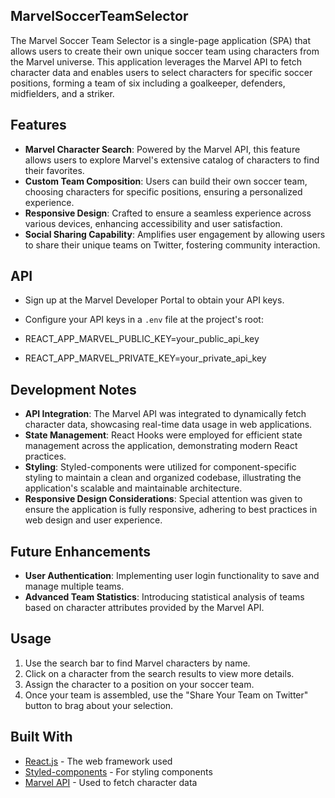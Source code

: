 ## MarvelSoccerTeamSelector
The Marvel Soccer Team Selector is a single-page application (SPA) that allows users to create their own unique soccer team using characters from the Marvel universe. This application leverages the Marvel API to fetch character data and enables users to select characters for specific soccer positions, forming a team of six including a goalkeeper, defenders, midfielders, and a striker.

## Features

- **Marvel Character Search**: Powered by the Marvel API, this feature allows users to explore Marvel's extensive catalog of characters to find their favorites.
- **Custom Team Composition**: Users can build their own soccer team, choosing characters for specific positions, ensuring a personalized experience.
- **Responsive Design**: Crafted to ensure a seamless experience across various devices, enhancing accessibility and user satisfaction.
- **Social Sharing Capability**: Amplifies user engagement by allowing users to share their unique teams on Twitter, fostering community interaction.

## API

- Sign up at the Marvel Developer Portal to obtain your API keys.
- Configure your API keys in a `.env` file at the project's root:

- REACT_APP_MARVEL_PUBLIC_KEY=your_public_api_key
- REACT_APP_MARVEL_PRIVATE_KEY=your_private_api_key

  
## Development Notes

- **API Integration**: The Marvel API was integrated to dynamically fetch character data, showcasing real-time data usage in web applications.
- **State Management**: React Hooks were employed for efficient state management across the application, demonstrating modern React practices.
- **Styling**: Styled-components were utilized for component-specific styling to maintain a clean and organized codebase, illustrating the application's scalable and maintainable architecture.
- **Responsive Design Considerations**: Special attention was given to ensure the application is fully responsive, adhering to best practices in web design and user experience.

## Future Enhancements

- **User Authentication**: Implementing user login functionality to save and manage multiple teams.
- **Advanced Team Statistics**: Introducing statistical analysis of teams based on character attributes provided by the Marvel API.

## Usage

1. Use the search bar to find Marvel characters by name.
2. Click on a character from the search results to view more details.
3. Assign the character to a position on your soccer team.
4. Once your team is assembled, use the "Share Your Team on Twitter" button to brag about your selection.

## Built With

- [React.js](https://reactjs.org/) - The web framework used
- [Styled-components](https://styled-components.com/) - For styling components
- [Marvel API](https://developer.marvel.com/) - Used to fetch character data


